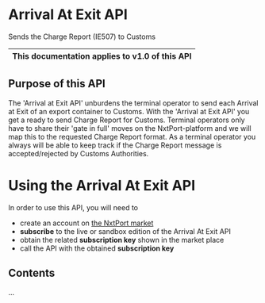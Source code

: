 # Arrival At Exit API

Sends the Charge Report (IE507) to Customs

| This documentation applies to v1.0 of this API | 
| -------- |


## Purpose of this API

The 'Arrival at Exit API' unburdens the terminal operator to send each Arrival at Exit of an export container to Customs. With the 'Arrival at Exit API' you get a ready to send Charge Report for Customs. Terminal operators only have to share their 'gate in full' moves on the NxtPort-platform and we will map this to the requested Charge Report format. As a terminal operator you always will be able to keep track if the Charge Report message is accepted/rejected by Customs Authorities.


# Using the Arrival At Exit API

In order to use this API, you will need to 

* create an account on [the NxtPort market](https://market.nxtport.eu)
* **subscribe** to the live or sandbox edition of the Arrival At Exit API 
* obtain the related **subscription key** shown in the market place
* call the API with the obtained **subscription key**

## Contents
...
